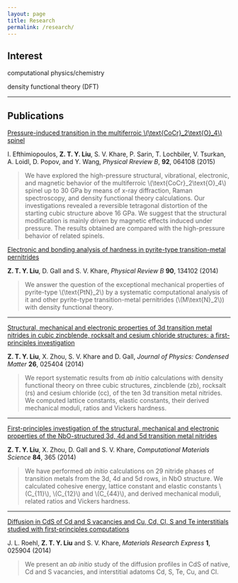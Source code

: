 ```yaml
---
layout: page
title: Research
permalink: /research/
---
```


Interest
--------
computational physics/chemistry

density functional theory (DFT)

-----------------

Publications
------------

[Pressure-induced transition in the multiferroic \\(\text{CoCr}\_2\text{O}\_4\\) spinel](http://journals.aps.org/prb/abstract/10.1103/PhysRevB.92.064108)

I. Efthimiopoulos, **Z. T. Y. Liu**, S. V. Khare, P. Sarin, T. Lochbiler, V. Tsurkan, A. Loidl, D. Popov, and Y. Wang, *Physical Rreview B*, **92**, 064108 (2015)
> We have explored the high-pressure structural, vibrational, electronic, and magnetic behavior of the multiferroic \\(\text{CoCr}\_2\text{O}\_4\\) spinel up to 30 GPa by means of x-ray diffraction, Raman spectroscopy, and density functional theory calculations. Our investigations revealed a reversible tetragonal distortion of the starting cubic structure above 16 GPa. We suggest that the structural modification is mainly driven by magnetic effects induced under pressure. The results obtained are compared with the high-pressure behavior of related spinels.

[Electronic and bonding analysis of hardness in pyrite-type transition-metal pernitrides](http://journals.aps.org/prb/abstract/10.1103/PhysRevB.90.134102)

**Z. T. Y. Liu**, D. Gall and S. V. Khare, *Physical Review B* **90**, 134102 (2014)
> We answer the question of the exceptional mechanical properties of pyrite-type \\(\text{PtN}\_2\\) by a systematic computational analysis of it and other pyrite-type transition-metal pernitrides (\\(M\text{N}_2\\)) with density functional theory.

-----------------

[Structural, mechanical and electronic properties of 3d transition metal nitrides in cubic zincblende, rocksalt and cesium chloride structures: a first-principles investigation](http://iopscience.iop.org/0953-8984/26/2/025404/)

**Z. T. Y. Liu**, X. Zhou, S. V. Khare and D. Gall, *Journal of Physics: Condensed Matter* **26**, 025404 (2014)
> We report systematic results from *ab initio* calculations with density functional theory on three cubic structures, zincblende (zb), rocksalt (rs) and cesium chloride (cc), of the ten 3d transition metal nitrides. We computed lattice constants, elastic constants, their derived mechanical moduli, ratios and Vickers hardness.

-----------------

[First-principles investigation of the structural, mechanical and electronic properties of the NbO-structured 3d, 4d and 5d transition metal nitrides](http://www.sciencedirect.com/science/article/pii/S0927025613007957)

**Z. T. Y. Liu**, X. Zhou, D. Gall and S. V. Khare, *Computational Materials Science* **84**, 365 (2014)
> We have performed *ab initio* calculations on 29 nitride phases of transition metals from the 3d, 4d and 5d rows, in NbO structure. We calculated cohesive energy, lattice constant and elastic constants \\(C\_{11}\\), \\(C\_{12}\\) and \\(C\_{44}\\), and derived mechanical moduli, related ratios and Vickers hardness.

-----------------

[Diffusion in CdS of Cd and S vacancies and Cu, Cd, Cl, S and Te interstitials studied with first-principles computations](http://iopscience.iop.org/2053-1591/1/2/025904/)

J. L. Roehl, **Z. T. Y. Liu** and S. V. Khare, *Materials Research Express* **1**, 025904 (2014)
> We present an *ab initio* study of the diffusion profiles in CdS of native, Cd and S vacancies, and interstitial adatoms Cd, S, Te, Cu, and Cl.
